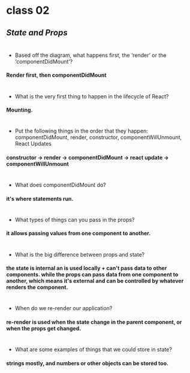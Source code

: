 # class 02
## _State and Props_
#
- Based off the diagram, what happens first, the ‘render’ or the ‘componentDidMount’?
#### Render first, then componentDidMount
#
- What is the very first thing to happen in the lifecycle of React? 
#### Mounting.
#
- Put the following things in the order that they happen: componentDidMount, render, constructor, componentWillUnmount, React Updates
#### constructor -> render -> componentDidMount -> react update -> componentWillUnmount
#
- What does componentDidMount do?
####  it's where statements run.
#
- What types of things can you pass in the props?
#### it allows passing values from one component to another.
#
- What is the big difference between props and state?
#### the state is internal an is used locally + can't pass data to other components. while the props can pass data from one component to another, which means it's external and can be controlled by whatever renders the component. 
#
- When do we re-render our application?
#### re-render is used when the state change in the parent component, or when the props get changed.
#
- What are some examples of things that we could store in state?
#### strings mostly, and numbers or other objects can be stored too. 
#